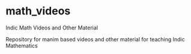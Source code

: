 # math_videos
Indic Math Videos and Other Material

Repository for manim based videos and other material for teaching Indic Mathematics
